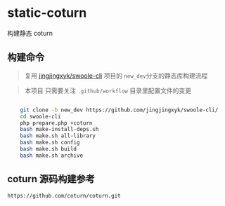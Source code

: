 # static-coturn

构建静态 coturn

## 构建命令

> 复用
> [jingjingxyk/swoole-cli](https://github.com/jingjingxyk/swoole-cli/tree/new_dev)
> 项目的 `new_dev`分支的静态库构建流程

> 本项目 只需要关注 `.github/workflow` 目录里配置文件的变更

```bash

    git clone -b new_dev https://github.com/jingjingxyk/swoole-cli/
    cd swoole-cli
    php prepare.php +coturn
    bash make-install-deps.sh
    bash make.sh all-library
    bash make.sh config
    bash make.sh build
    bash make.sh archive

```

## coturn 源码构建参考

    https://github.com/coturn/coturn.git

